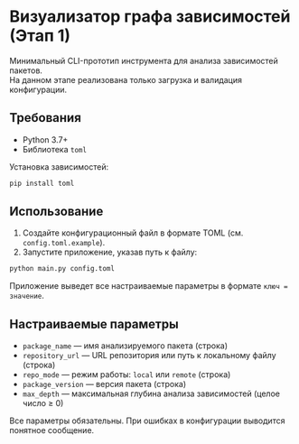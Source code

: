 # Визуализатор графа зависимостей (Этап 1)

Минимальный CLI-прототип инструмента для анализа зависимостей пакетов.  
На данном этапе реализована только загрузка и валидация конфигурации.

## Требования

- Python 3.7+
- Библиотека `toml`

Установка зависимостей:
```bash
pip install toml
```

## Использование

1. Создайте конфигурационный файл в формате TOML (см. `config.toml.example`).
2. Запустите приложение, указав путь к файлу:

```bash
python main.py config.toml
```

Приложение выведет все настраиваемые параметры в формате `ключ = значение`.

## Настраиваемые параметры

- `package_name` — имя анализируемого пакета (строка)
- `repository_url` — URL репозитория или путь к локальному файлу (строка)
- `repo_mode` — режим работы: `local` или `remote` (строка)
- `package_version` — версия пакета (строка)
- `max_depth` — максимальная глубина анализа зависимостей (целое число ≥ 0)

Все параметры обязательны. При ошибках в конфигурации выводится понятное сообщение.